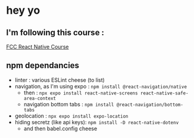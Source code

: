 
# hey yo

## I'm following this course :
[FCC React Native Course](https://www.youtube.com/watch?v=obH0Po_RdWk)

## npm dependancies
+ linter : various ESLint cheese (to list)
+ navigation, as I'm using expo : 
``npm install @react-navigation/native``
    + then : 
    ``npx expo install react-native-screens react-native-safe-area-context``
    + navigation bottom tabs : 
    ``npm install @react-navigation/bottom-tabs``
+ geolocation : 
``npx expo install expo-location``
+ hiding secretz (like api keys):
``npm install -D react-native-dotenv``
    + and then babel.config cheese
